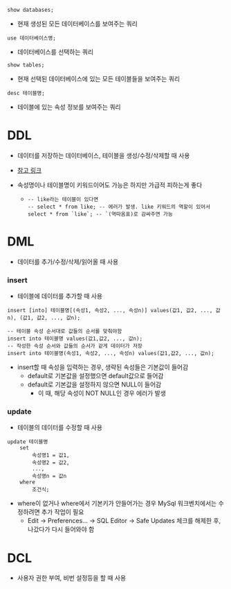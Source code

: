 

```mysql
show databases;
```

* 현재 생성된 모든 데이터베이스를 보여주는 쿼리

```mysql
use 데이터베이스명;
```

* 데이터베이스를 선택하는 쿼리

```mysql
show tables;
```

* 현재 선택된 데이터베이스에 있는 모든 테이블들을 보여주는 쿼리

```mysql
desc 테이블명;
```

* 테이블에 있는 속성 정보를 보여주는 쿼리



# DDL

* 데이터를 저장하는 데이터베이스, 테이블을 생성/수정/삭제할 때 사용

* [참고 링크](https://stajun.tistory.com/entry/SQL-DDL-DML-DCL?category=836098)

* 속성명이나 테이블명이 키워드이어도 가능은 하지만 가급적 피하는게 좋다

  * ```mysql
    -- like라는 테이블이 있다면
    -- select * from like; -- 에러가 발생. like 키워드의 역할이 있어서
    select * from `like`; -- `(역따옴표)로 감싸주면 가능
    ```

    



# DML

* 데이터를 추가/수정/삭제/읽어올 때 사용

### insert

* 테이블에 데이터를 추가할 때 사용

```mysql
insert [into] 테이블명[(속성1, 속성2, ..., 속성n)] values(값1, 값2, ..., 값n), (값1, 값2, ..., 값n);
```

```mysql
-- 테이블 속성 순서대로 값들의 순서를 맞춰야함
insert into 테이블명 values(값1,값2, ..., 값n);
-- 작성한 속성 순서와 값들의 순서가 같게 데이터가 저장
insert into 테이블명(속성1, 속성2, ..., 속성n) values(값1,값2, ..., 값n);
```

* insert할 때 속성을 입력하는 경우, 생략된 속성들은 기본값이 들어감
  * default로 기본값을 설정했으면 default값으로 들어감
  * default로 기본값을 설정하지 않으면 NULL이 들어감
    * 이 때, 해당 속성이 NOT NULL인 경우 에러가 발생



### update

* 테이블의 데이터를 수정할 때 사용

```mysql
update 테이블명
	set
		속성명1 = 값1,
		속성명2 = 값2,
		...,
		속성명n = 값n
	where 
		조건식;
```

* where이 없거나 where에서 기본키가 안들어가는 경우 MySql 워크벤치에서는 수정하려면 추가 작업이 필요
  * Edit -> Preferences... -> SQL Editor -> Safe Updates 체크를 해제한 후, 나갔다가 다시 들어와야 함

# DCL

* 사용자 권한 부여, 비번 설정등을 할 때 사용